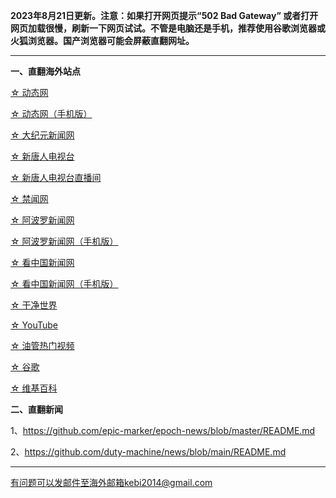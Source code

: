**2023年8月21日更新。注意：如果打开网页提示“502 Bad Gateway” 或者打开网页加载很慢，刷新一下网页试试。不管是电脑还是手机，推荐使用谷歌浏览器或火狐浏览器。国产浏览器可能会屏蔽直翻网址。**

***

**一、直翻海外站点**

[☆ 动态网](https://free2.free9.site/20)

[☆ 动态网（手机版）](https://free2.free9.site/21)

[☆ 大纪元新闻网](https://free2.free9.site/90)

[☆ 新唐人电视台](https://free2.free9.site/4)

[☆ 新唐人电视台直播间](https://free2.free9.site/44)

[☆ 禁闻网](https://free2.free9.site/3)

[☆ 阿波罗新闻网](https://free2.free9.site/7)

[☆ 阿波罗新闻网（手机版）](https://free2.free9.site/53)

[☆ 看中国新闻网](https://free2.free9.site/26)

[☆ 看中国新闻网（手机版）](https://free2.free9.site/54)

[☆ 干净世界](https://free2.free9.site/1)

[☆ YouTube](https://free2.free9.site/45)

[☆ 油管热门视频](https://free2.free9.site/55)

[☆ 谷歌](https://free2.free9.site/62)

[☆ 维基百科](https://free2.free9.site/63)


**二、直翻新闻**

1、https://github.com/epic-marker/epoch-news/blob/master/README.md

2、https://github.com/duty-machine/news/blob/main/README.md

***


有问题可以发邮件至海外邮箱kebi2014@gmail.com
